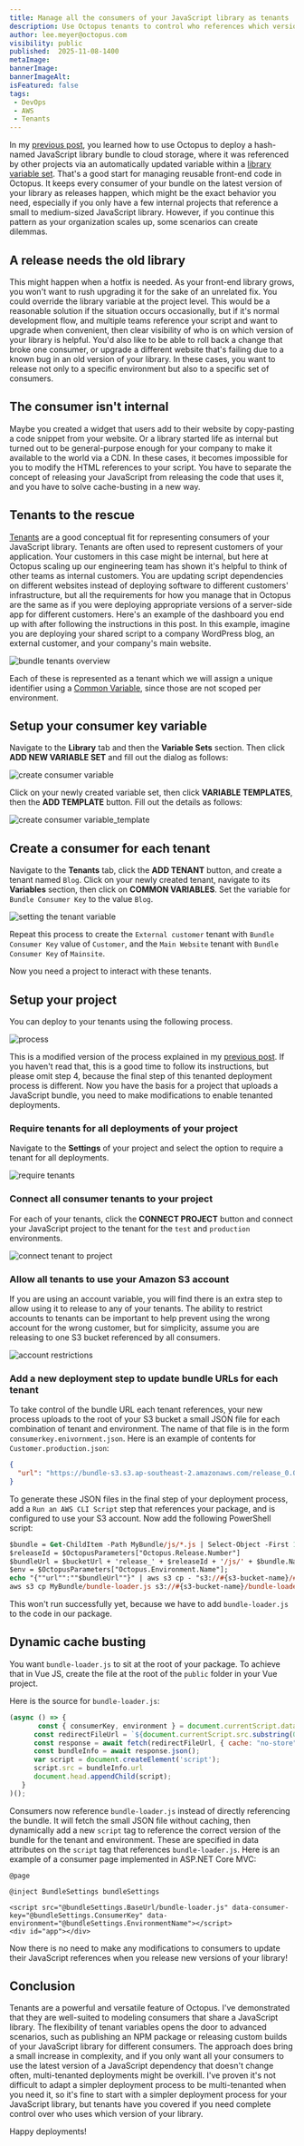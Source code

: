 ```yaml
---
title: Manage all the consumers of your JavaScript library as tenants
description: Use Octopus tenants to control who references which version of your JavaScript library project.
author: lee.meyer@octopus.com
visibility: public
published: 	2025-11-08-1400
metaImage:
bannerImage:
bannerImageAlt:
isFeatured: false
tags:
 - DevOps
 - AWS
 - Tenants
---
```


In my [previous post](https://octopus.com/blog/deploying-javascript-library-project-with-octopus), you learned how to use Octopus to deploy a hash-named JavaScript library bundle to cloud storage, where it was referenced by other projects via an automatically updated variable within a [library variable set](https://octopus.com/docs/projects/variables/library-variable-sets). That's a good start for managing reusable front-end code in Octopus. It keeps every consumer of your bundle on the latest version of your library as releases happen, which might be the exact behavior you need, especially if you only have a few internal projects that reference a small to medium-sized JavaScript library. However, if you continue this pattern as your organization scales up, some scenarios can create dilemmas.

## A release needs the old library

This might happen when a hotfix is needed. As your front-end library grows, you won't want to rush upgrading it for the sake of an unrelated fix. You could override the library variable at the project level. This would be a reasonable solution if the situation occurs occasionally, but if it's normal development flow, and multiple teams reference your script and want to upgrade when convenient, then clear visibility of who is on which version of your library is helpful. You'd also like to be able to roll back a change that  broke one consumer, or upgrade a different website that's failing due to a known bug in an old version of your library. In these cases, you want to release not only to a specific environment but also to a specific set of consumers.  

## The consumer isn't internal

Maybe you created a widget that users add to their website by copy-pasting a code snippet from your website. Or a library started life as internal but turned out to be general-purpose enough for your company to make it available to the world via a CDN. In these cases, it becomes impossible for you to modify the HTML references to your script. You have to separate the concept of releasing your JavaScript from releasing the code that uses it, and you have to solve cache-busting in a new way.

## Tenants to the rescue

[Tenants](https://octopus.com/docs/tenants) are a good conceptual fit for representing consumers of your JavaScript library. Tenants are often used to represent customers of your application. Your customers in this case might be internal, but here at Octopus scaling up our engineering team has shown it's helpful to think of other teams as internal customers. You are updating script dependencies on different websites instead of deploying software to different customers' infrastructure, but all the requirements for how you manage that in Octopus are the same as if you were deploying appropriate versions of a server-side app for different customers. Here's an example of the dashboard you end up with after following the instructions in this post. In this example, imagine you are deploying your shared script to a company WordPress blog, an external customer, and your company's main website.

![bundle tenants overview](bundle-tenants.gif)

Each of these is represented as a tenant which we will assign a unique identifier using a [Common Variable](https://octopus.com/docs/tenants/tenant-variables#common-variables), since those are not scoped per environment.

## Setup your consumer key variable

Navigate to the **Library** tab and then the **Variable Sets** section. Then click **ADD NEW VARIABLE SET** and fill out the dialog as follows:

![create consumer variable](consumer_variable.png)

Click on your newly created variable set, then click **VARIABLE TEMPLATES**, then the **ADD TEMPLATE** button. Fill out the details as follows:

![create consumer variable_template](consumer_template.png)

## Create a consumer for each tenant

Navigate to the **Tenants** tab, click the **ADD TENANT** button, and create a tenant named `Blog`. Click on your newly created tenant, navigate to its **Variables** section, then click on  **COMMON VARIABLES**. Set the variable for `Bundle Consumer Key` to the value `Blog`.

![setting the tenant variable](tenant_variable.gif)

Repeat this process to create the `External customer` tenant with `Bundle Consumer Key` value of `Customer`, and the `Main Website` tenant with `Bundle Consumer Key` of `Mainsite`.

Now you need a project to interact with these tenants.

## Setup your project

You can deploy to your tenants using the following process.

![process](bundle-tenants-process.gif)

This is a modified version of the process explained in my [previous post](https://octopus.com/blog/deploying-javascript-library-project-with-octopus). If you haven't read that, this is a good time to follow its instructions, but please omit step 4, because the final step of this tenanted deployment process is different. Now you have the basis for a project that uploads a JavaScript bundle, you need to make modifications to enable tenanted deployments.

### Require tenants for all deployments of your project

Navigate to the **Settings** of your project and select the option to require a tenant for all deployments.

![require tenants](require_tenants.gif)

### Connect all consumer tenants to your project

For each of your tenants, click the **CONNECT PROJECT** button and connect your JavaScript project to the tenant for the `test` and `production` environments.

![connect tenant to project](connect_to_project.gif)

### Allow all tenants to use your Amazon S3 account

If you are using an account variable, you will find there is an extra step to allow using it to release to any of your tenants. The ability to restrict accounts to tenants can be important to help prevent using the wrong account for the wrong customer, but for simplicity, assume you are releasing to one S3 bucket referenced by all consumers.

![account restrictions](account_restrictions.png)

### Add a new deployment step to update bundle URLs for each tenant

To take control of the bundle URL each tenant references, your new process uploads to the root of your S3 bucket a small JSON file for each combination of tenant and environment. The name of that file is in the form `consumerkey.enivornment.json`. Here is an example of contents for `Customer.production.json`:

```json
{
  "url": "https://bundle-s3.s3.ap-southeast-2.amazonaws.com/release_0.0.112/js/app.69e902e8.js"
}
```

To generate these JSON files in the final step of your deployment process, add a `Run an AWS CLI Script` step that references your package, and is configured to use your S3 account. Now add the following PowerShell script:

```ps
$bundle = Get-ChildItem -Path MyBundle/js/*.js | Select-Object -First 1
$releaseId = $OctopusParameters["Octopus.Release.Number"]
$bundleUrl = $bucketUrl + 'release_' + $releaseId + '/js/' + $bundle.Name
$env = $OctopusParameters["Octopus.Environment.Name"];
echo "{""url"":""$bundleUrl""}" | aws s3 cp - "s3://#{s3-bucket-name}/#{BundleConsumerKey}.$env.json" --acl public-read
aws s3 cp MyBundle/bundle-loader.js s3://#{s3-bucket-name}/bundle-loader.js --acl public-read
```

This won't run successfully yet, because we have to add `bundle-loader.js` to the code in our package.

## Dynamic cache busting

You want `bundle-loader.js` to sit at the root of your package. To achieve that in Vue JS, create the file at the root of the `public` folder in your Vue project.

Here is the source for `bundle-loader.js`:

```js
(async () => {
       const { consumerKey, environment } = document.currentScript.dataset;
      const redirectFileUrl = `${document.currentScript.src.substring(0, document.currentScript.src.lastIndexOf('/'))}/${consumerKey}.${environment}.json`;
      const response = await fetch(redirectFileUrl, { cache: "no-store" });
      const bundleInfo = await response.json();
      var script = document.createElement('script');
      script.src = bundleInfo.url
      document.head.appendChild(script);
   }
)();
```

Consumers now reference `bundle-loader.js` instead of directly referencing the bundle. It will fetch the small JSON file without caching, then dynamically add a new `script` tag to reference the correct version of the bundle for the tenant and environment. These are specified in data attributes on the `script` tag that references `bundle-loader.js`. Here is an example of a consumer page implemented in ASP.NET Core MVC:

```razor
@page

@inject BundleSettings bundleSettings

<script src="@bundleSettings.BaseUrl/bundle-loader.js" data-consumer-key="@bundleSettings.ConsumerKey" data-environment="@bundleSettings.EnvironmentName"></script>
<div id="app"></div>
```

Now there is no need to make any modifications to consumers to update their JavaScript references when you release new versions of your library!

## Conclusion

Tenants are a powerful and versatile feature of Octopus. I've demonstrated that they are well-suited to modeling consumers that share a JavaScript library. The flexibility of tenant variables opens the door to advanced scenarios, such as publishing an NPM package or releasing custom builds of your JavaScript library for different consumers. The approach does bring a small increase in complexity, and if you only want all your consumers to use the latest version of a JavaScript dependency that doesn't change often, multi-tenanted deployments might be overkill. I've proven it's not difficult to adapt a simpler deployment process to be multi-tenanted when you need it, so it's fine to start with a simpler deployment process for your JavaScript library, but tenants have you covered if you need complete control over who uses which version of your library.

Happy deployments!
